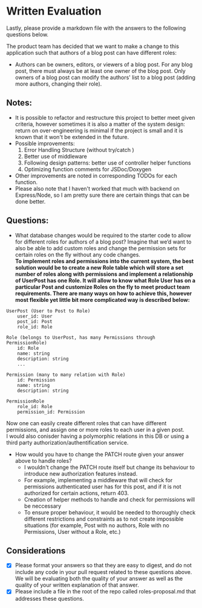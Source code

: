 # Written Evaluation

Lastly, please provide a markdown file with the answers to the following questions below.  

The product team has decided that we want to make a change to this application such that authors of a blog post can have different roles:  

- Authors can be owners, editors, or viewers of a blog post. For any blog post, there must always be at least one owner of the blog post. Only owners of a blog post can modify the authors' list to a blog post (adding more authors, changing their role).  

## Notes:
- It is possible to refactor and restructure this project to better meet given criteria, however sometimes it is also a matter of the system design: return on over-engineering is minimal if the project is small and it is known that it won't be extended in the future.
- Possible improvements:
    1. Error Handling Structure (without try/catch )
    2. Better use of middleware
    3. Following design patterns: better use of controller helper functions
    4. Optimizing function comments for JSDoc/Doxygen
- Other improvements are noted in corresponding TODOs for each function.
- Please also note that I haven't worked that much with backend on Express/Node, so I am pretty sure there are certain things that can be done better. 

## Questions:
- What database changes would be required to the starter code to allow for different roles for authors of a blog post? Imagine that we’d want to also be able to add custom roles and change the permission sets for certain roles on the fly without any code changes.    
**To implement roles and permissions into the current system, the best solution would be to create a new Role table which will store a set number of roles along with permissions and implement a relationship of UserPost has one Role. It will allow to know what Role User has on a particular Post and customize Roles on the fly to meet product team requirements. 
There are many ways on how to achieve this, however most flexible yet little bit more complicated way is described below:**  

```
UserPost (User to Post to Role)
    user_id: User
    post_id: Post
    role_id: Role
    
Role (belongs to UserPost, has many Permissions through PermissionRole)
    id: Role
    name: string
    description: string
    ...
    
Permission (many to many relation with Role)
    id: Permission
    name: string
    description: string
    
PermissionRole
    role_id: Role
    permission_id: Permission
```
Now one can easily create different roles that can have different permissions, and assign one or more roles to each user in a given post.  
I would also conisder having a polymorphic relations in this DB or using a third party authorization/authentification service.  

- How would you have to change the PATCH route given your answer above to handle roles?
    * I wouldn't change the PATCH route itself but change its behaviour to introduce new authorization features instead.
    * For example, implementing a middleware that will check for permissions authenticated user has for this post, and if it is not authorized for certain actions, return 403.
    * Creation of helper methods to handle and check for permissions will be neccessary
    * To ensure proper behaviour, it would be needed to thoroughly check different restrictions and constraints as to not create impossible situations (for example, Post with no authors, Role with no Permissions, User without a Role, etc.)

## Considerations
- [x] Please format your answers so that they are easy to digest, and do not include any code in your pull request related to these questions above. We will be evaluating both the quality of your answer as well as the quality of your written explanation of that answer.
- [x] Please include a file in the root of the repo called roles-proposal.md that addresses these questions.
